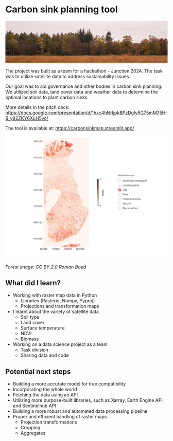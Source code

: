 # Carbon sink planning tool
![image](banner.jpg)

The project was built as a team for a hackathon - Junction 2024. The task was to utilize satellite data to address sustainability issues.

Our goal was to aid governance and other bodies in carbon sink planning.
We utilized soil data, land cover data and weather data to determine the optimal locations to plant carbon sinks.

More details in the pitch deck:
https://docs.google.com/presentation/d/1hxc4hNrIjpkBPzDgIy5G75mM75H-B_y82ZKY6XuH5vc/

The tool is available at:
https://carbonsinkmap.streamlit.app/
[![image](preview.jpg)](https://carbonsinkmap.streamlit.app/)

_Forest image: CC BY 2.0 Roman Boed_

## What did I learn?
- Working with raster map data in Python
  - Libraries (Rasterio, Numpy, Pyproj)
  - Projections and transformation maps
- I learnt about the variety of satellite data
  - Soil type
  - Land cover
  - Surface temperature
  - NDVI
  - Biomass
- Working on a data science project as a team
  - Task division
  - Sharing data and code
 
## Potential next steps
- Building a more accurate model for tree compatibility
- Incorporating the whole world
- Fetching the data using an API
- Utilizing more purpose-built libraries, such as Xarray, Earth Engine API and Sentinelhub API
- Building a more robust and automated data processing pipeline
- Proper and efficient handling of raster maps
  - Projection transformations
  - Cropping
  - Aggregates
